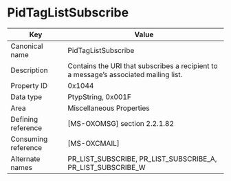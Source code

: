 # PidTagListSubscribe

| Key | Value |
|---|---|
| Canonical name | PidTagListSubscribe |
| Description | Contains the URI that subscribes a recipient to a message’s associated mailing list. |
| Property ID | 0x1044 |
| Data type | PtypString, 0x001F |
| Area | Miscellaneous Properties |
| Defining reference | [MS-OXOMSG] section 2.2.1.82 |
| Consuming reference | [MS-OXCMAIL] |
| Alternate names | PR_LIST_SUBSCRIBE, PR_LIST_SUBSCRIBE_A, PR_LIST_SUBSCRIBE_W |
